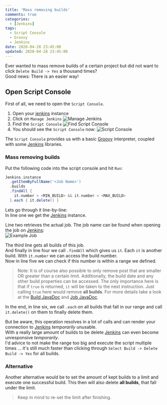 ```yaml
---
title: 'Mass removing builds'
comments: true
categories:
  - [Jenkins]
tags:
  - Script Console
  - Groovy
  - Jenkins
date: 2020-04-28 23:45:00
updated: 2020-04-28 23:45:00
---
```


Ever wanted to mass remove builds of a certain project but did not want to click `Delete Build -> Yes` a thousand times?  
Good news: There is an easier way!

<!-- more -->

## Open Script Console

First of all, we need to open the `Script Console`.

1. Open your [jenkins] instance
2. Click on `Manage Jenkins`
![Manage Jenkins](https://sakul6499.de/images/jenkins/script_console/manage_jenkins.png)
3. Find the `Script Console`
![Find Script Console](https://sakul6499.de/images/jenkins/script_console/find_script_console.png)
4. You should see the `Script Console` now:
![Script Console](https://sakul6499.de/images/jenkins/script_console/script_console.png)

The `Script Console` provides us with a basic [Groovy] interpreter, coupled with some [Jenkins] libraries.

### Mass removing builds

Put the following code into the script console and hit `Run`:

``` Groovy
Jenkins.instance
  .getItemByFullName('<Job Name>')
  .builds
  .findAll {
    it.number > <MIN_BUILD> && it.number < <MAX_BUILD>
  }.each { it.delete() }
```

Lets go through it line-by-line:  
In line one we get the [Jenkins] instance.  

Line two retrieves the actual job.
The job name can be found when opening the job on [Jenkins]:  
![Example Job](https://sakul6499.de/images/jenkins/mass_removing_builds/example_job.png)

The third line gets all builds of this job.  
And finally in line four we call `.findAll` which gives us `it`.
Each `it` is another build.
With `it.number` we can access the build number.  
Now in line five we can check if this number is within a range we defined.

> Note: It is of course also possible to only remove post that are smaller OR greater than a certain limit.
> Additionally, the build date and any other build properties can be accessed.
> The only importance here is that if `true` is returned, `it` will be taken to the next instruction.
> Just calling `true` here would remove **all builds**.
> For more details take a look at the [Build JavaDoc](https://javadoc.jenkins-ci.org/hudson/model/Build.html) and [Job JavaDoc](https://javadoc.jenkins.io/hudson/model/Job.html).

In the end, in line six, we call `.each` on all builds that fall in our range and call `it.delete()` on them to finally delete them.

But be aware, this operation resolves in a lot of calls and can render your connection to [Jenkins] *temporarily* unusable.  
With a really large amount of builds to be delete [Jenkins] can even become unresponsive *temporarily*.  
I'd advice to not make the range too big and execute the script multiple times ... it's still much faster than clicking through `Select Build -> Delete Build -> Yes` for all builds.

### Alternative

Another alternative would be to set the amount of kept builds to a limit and execute one successful build.
This then will also delete **all builds**, that fall under the limit.

> Keep in mind to re-set the limit after finishing.

[jenkins]: https://www.jenkins.io/
[AES-128-ECB]: https://en.wikipedia.org/wiki/Advanced_Encryption_Standard
[Jenkins Configuration-as-Code]: https://jenkins.io/projects/jcasc/
[JCasC]: https://jenkins.io/projects/jcasc/
[Groovy]: https://groovy-lang.org/